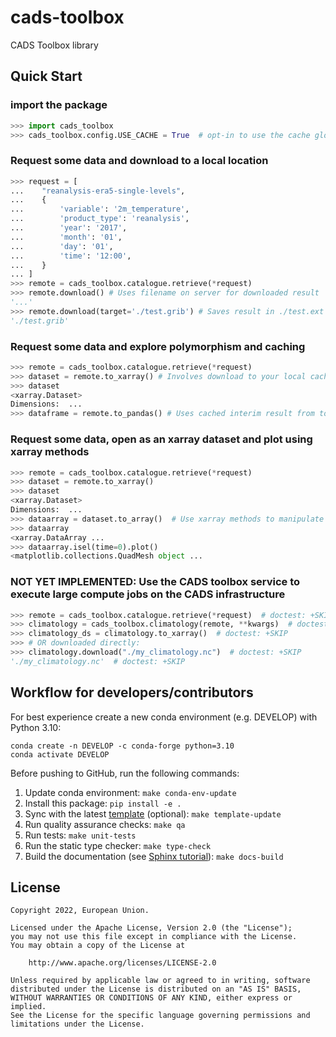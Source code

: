 # cads-toolbox

CADS Toolbox library

## Quick Start

### import the package

```python
>>> import cads_toolbox
>>> cads_toolbox.config.USE_CACHE = True  # opt-in to use the cache globally

```

### Request some data and download to a local location

```python
>>> request = [
...    "reanalysis-era5-single-levels",
...    {
...        'variable': '2m_temperature',
...        'product_type': 'reanalysis',
...        'year': '2017',
...        'month': '01',
...        'day': '01',
...        'time': '12:00',
...    }
... ]
>>> remote = cads_toolbox.catalogue.retrieve(*request)
>>> remote.download() # Uses filename on server for downloaded result
'...'
>>> remote.download(target='./test.grib') # Saves result in ./test.ext
'./test.grib'

```

### Request some data and explore polymorphism and caching

```python
>>> remote = cads_toolbox.catalogue.retrieve(*request)
>>> dataset = remote.to_xarray() # Involves download to your local cache disk (cacholote) and harmonisation of data coordinates and unit names (cgul)
>>> dataset
<xarray.Dataset>
Dimensions:  ...
>>> dataframe = remote.to_pandas() # Uses cached interim result from to_xarray so re-download is not required.

```

### Request some data, open as an xarray dataset and plot using xarray methods

```python
>>> remote = cads_toolbox.catalogue.retrieve(*request)
>>> dataset = remote.to_xarray()
>>> dataset
<xarray.Dataset>
Dimensions:  ...
>>> dataarray = dataset.to_array()  # Use xarray methods to manipulate the object
>>> dataarray
<xarray.DataArray ...
>>> dataarray.isel(time=0).plot()
<matplotlib.collections.QuadMesh object ...

```

### NOT YET IMPLEMENTED: Use the CADS toolbox service to execute large compute jobs on the CADS infrastructure

```python
>>> remote = cads_toolbox.catalogue.retrieve(*request)  # doctest: +SKIP
>>> climatology = cads_toolbox.climatology(remote, **kwargs)  # doctest: +SKIP
>>> climatology_ds = climatology.to_xarray()  # doctest: +SKIP
>>> # OR downloaded directly:
>>> climatology.download("./my_climatology.nc")  # doctest: +SKIP
'./my_climatology.nc'  # doctest: +SKIP

```

## Workflow for developers/contributors

For best experience create a new conda environment (e.g. DEVELOP) with Python 3.10:

```
conda create -n DEVELOP -c conda-forge python=3.10
conda activate DEVELOP
```

Before pushing to GitHub, run the following commands:

1. Update conda environment: `make conda-env-update`
1. Install this package: `pip install -e .`
1. Sync with the latest [template](https://github.com/ecmwf-projects/cookiecutter-conda-package) (optional): `make template-update`
1. Run quality assurance checks: `make qa`
1. Run tests: `make unit-tests`
1. Run the static type checker: `make type-check`
1. Build the documentation (see [Sphinx tutorial](https://www.sphinx-doc.org/en/master/tutorial/)): `make docs-build`

## License

```
Copyright 2022, European Union.

Licensed under the Apache License, Version 2.0 (the "License");
you may not use this file except in compliance with the License.
You may obtain a copy of the License at

    http://www.apache.org/licenses/LICENSE-2.0

Unless required by applicable law or agreed to in writing, software
distributed under the License is distributed on an "AS IS" BASIS,
WITHOUT WARRANTIES OR CONDITIONS OF ANY KIND, either express or implied.
See the License for the specific language governing permissions and
limitations under the License.
```
